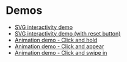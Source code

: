 <h1>Demos</h1>
<ul>
  <li>
  <a href="http://kwolfe-personal.github.io/demo/index.html" target="_blank" >SVG interactivity demo</a>
  </li>
   <li>
  <a href="http://kwolfe-personal.github.io/demo/interactCustom.html" target="_blank" >SVG interactivity demo (with reset button)</a>
  </li>
  <li>
  <a href="http://kwolfe-personal.github.io/demo/ClickAndHold.html" target="_blank" >Animation demo - Click and hold</a>
  </li>
  <li>
  <a href="http://kwolfe-personal.github.io/demo/ClickAndAppear.html" target="_blank" >Animation demo - Click and appear</a>
  </li>
  <li>
  <a href="http://kwolfe-personal.github.io/demo/ClickAndSwipeIn.html" target="_blank" >Animation demo - Click and swipe in</a>
  </li>
  </ul>
